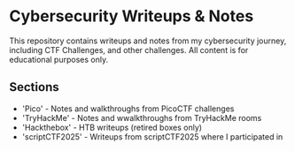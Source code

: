 # Cybersecurity Writeups & Notes

This repository contains writeups and notes from my cybersecurity journey, including CTF Challenges, 
and other challenges. All content is for educational purposes only.

## Sections
- 'Pico' - Notes and walkthroughs from PicoCTF challenges
- 'TryHackMe' - Notes and wwalkthroughs from TryHackMe rooms
- 'Hackthebox' - HTB writeups (retired boxes only)
- 'scriptCTF2025' - Writeups from scriptCTF2025 where I participated in